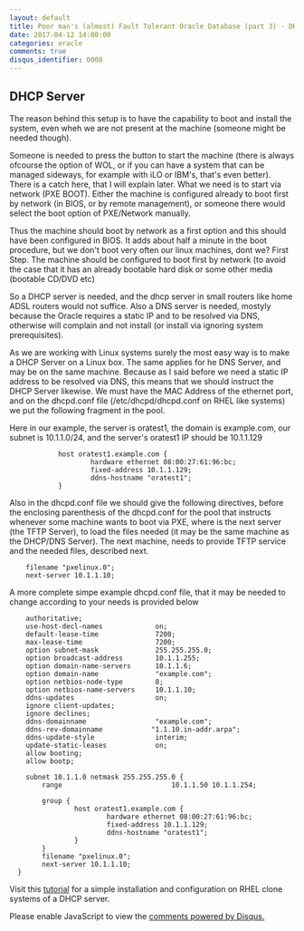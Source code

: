 ```yaml
---
layout: default
title: Poor man's (almost) Fault Tolerant Oracle Database (part 3) - DHCP Server
date: 2017-04-12 14:00:00
categories: oracle
comments: true
disqus_identifier: 0008
---
```


## DHCP Server 

The reason behind this setup is to have the capability to boot and install the system, even wheh we are not present at the machine (someone might be needed though). 

Someone is needed to press the button to start the machine (there is always ofcourse the option of WOL, or if you can have a system that can be managed sideways, for example with iLO or IBM's, that's even better). There is a catch here, that I will explain later. What we need is to start via network (PXE BOOT). Either the machine is configured already to boot first by network (in BIOS, or by remote management), or someone there would select the boot option of PXE/Network manually.

Thus the machine should boot by network as a first option and this should have been configured in BIOS. It adds about half a minute in the boot procedure, but we don't boot very often our linux machines, dont we?
First Step. The machine should be configured to boot first by network (to avoid the case that it has an already bootable hard disk or some other media (bootable CD/DVD etc)

So a DHCP server is needed, and the dhcp server in small routers like home ADSL routers would not suffice. Also a DNS server is needed, mostyly because the Oracle requires a static IP and to be resolved via DNS, otherwise will complain and not install (or install via ignoring system prerequisites).

As we are working with Linux systems surely the most easy way is to make a DHCP Server on a Linux box. The same applies for he DNS Server, and may be on the same machine. Because as I said before we need a static IP address to be resolved via DNS, this means that we should instruct the DHCP Server likewise. We must have the MAC Address of the ethernet port, and on the dhcpd.conf file (/etc/dhcpd/dhcpd.conf on RHEL like systems) we put the following fragment in the pool. 

Here in our example, the server is oratest1, the domain is example.com, our subnet is 10.1.1.0/24, and the server's oratest1 IP should be 10.1.1.129

                host oratest1.example.com {
                        hardware ethernet 08:00:27:61:96:bc;
                        fixed-address 10.1.1.129;
                        ddns-hostname "oratest1";
                }
                

Also in the dhcpd.conf file we should give the following directives, before the enclosing parenthesis of the dhcpd.conf for the pool that instructs whenever some machine wants to boot via PXE, where is the next server (the TFTP Server), to load the files needed (it may be the same machine as the DHCP/DNS Server). The next machine, needs to provide TFTP service and the needed files, described next.

        filename "pxelinux.0";
        next-server 10.1.1.10;

A more complete simpe example dhcpd.conf file, that it may be needed to change according to your needs is provided below 

```
    authoritative;
    use-host-decl-names             on;
    default-lease-time              7200;
    max-lease-time                  7200;
    option subnet-mask              255.255.255.0;
    option broadcast-address        10.1.1.255;
    option domain-name-servers      10.1.1.6;
    option domain-name              "example.com";
    option netbios-node-type        8;
    option netbios-name-servers     10.1.1.10;
    ddns-updates                    on;
    ignore client-updates;
    ignore declines;
    ddns-domainname                 "example.com";
    ddns-rev-domainname            "1.1.10.in-addr.arpa";
    ddns-update-style               interim;
    update-static-leases            on;
    allow booting;
    allow bootp;

    subnet 10.1.1.0 netmask 255.255.255.0 {
        range                           10.1.1.50 10.1.1.254;

        group {
                host oratest1.example.com {
                        hardware ethernet 08:00:27:61:96:bc;
                        fixed-address 10.1.1.129;
                        ddns-hostname "oratest1";
                }
        }
        filename "pxelinux.0";
        next-server 10.1.1.10;
  }       
```

Visit this [tutorial](https://tecadmin.net/configuring-dhcp-server-on-centos-redhat/#) for a simple installation and configuration on RHEL clone systems of a DHCP server. 


<div id="disqus_thread"></div>
<script>
  var disqus_config = function () {
    this.page.url = "{{ page.url | prepend: site.url }}";
    this.page.identifier = "{{ page.disqus_identifier }}"; 
  };
  (function() { // DON'T EDIT BELOW THIS LINE
    var d = document, s = d.createElement('script');
    s.src = '//savvaspavlidis.disqus.com/embed.js';
    s.setAttribute('data-timestamp', +new Date());
    (d.head || d.body).appendChild(s);
})();
</script>
<noscript>Please enable JavaScript to view the <a href="https://disqus.com/?ref_noscript">comments powered by Disqus.</a></noscript>
